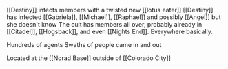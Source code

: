 [[Destiny]] infects members with a twisted new [[lotus eater]]
[[Destiny]] has infected [[Gabriela]], [[Michael]], [[Raphael]] and possibly [[Angel]] but she doesn't know
The cult has members all over, probably already in [[Citadel]], [[Hogsback]], and even [[Nights End]]. Everywhere basically.

Hundreds of agents
Swaths of people came in and out

Located at the [[Norad Base]] outside of [[Colorado City]]